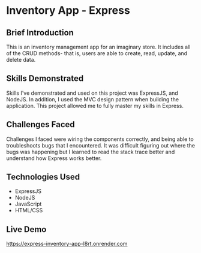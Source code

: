 # Inventory App - Express

## Brief Introduction

This is an inventory management app for an imaginary store.  It includes all of the CRUD methods- that is, users are able to create, read, update, and delete data.

## Skills Demonstrated

Skills I've demonstrated and used on this project was ExpressJS, and NodeJS.  In addition, I used the MVC design pattern when building the application.  This project allowed me to fully master my skills in Express.

## Challenges Faced

Challenges I faced were wiring the components correctly, and being able to troubleshoots bugs that I encountered.  It was difficult figuring out where the bugs was happening but I learned to read the stack trace better and understand how Express works better.

## Technologies Used
- ExpressJS
- NodeJS
- JavaScript
- HTML/CSS

## Live Demo

https://express-inventory-app-l8rt.onrender.com